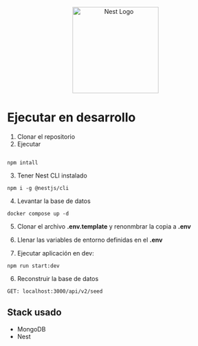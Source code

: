 <p align="center">
  <a href="http://nestjs.com/" target="blank"><img src="https://nestjs.com/img/logo-small.svg" width="200" alt="Nest Logo" /></a>
</p>

# Ejecutar en desarrollo

1. Clonar el repositorio
2. Ejecutar

```

npm intall
```

3. Tener Nest CLI instalado

```
npm i -g @nestjs/cli
```
4. Levantar la base de datos

```
docker compose up -d
```

5. Clonar el archivo __.env.template__ y renonmbrar la copia a __.env__

6. Llenar las variables de entorno definidas en el __.env__

7. Ejecutar aplicación en dev: 

```
npm run start:dev
```

6. Reconstruir la base de datos

```
GET: localhost:3000/api/v2/seed
```
## Stack usado

* MongoDB
* Nest
